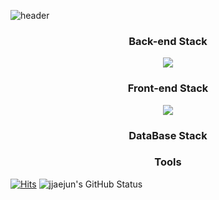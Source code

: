 ![header](https://capsule-render.vercel.app/api?type=soft&color=auto&height=200&section=header&text=Welcome!&fontSize=50&animation=fadeIn)

<h3 align="center"> Back-end Stack </h3>
<div align=center>
	<img src="https://img.shields.io/badge/java-007396?style=for-the-badge&logo=OpenJDK&logoColor=white">
  <br>
</div>

<h3 align="center"> Front-end Stack </h3>
<div align=center>
	<img src="https://img.shields.io/badge/JavaScript-F7DF1E?style=for-the-badge&logo=JavaScript&logoColor=white">
  <br>
</div>
  
<h3 align="center"> DataBase Stack </h3>

<h3 align="center"> Tools </h3>

[![Hits](https://hits.seeyoufarm.com/api/count/incr/badge.svg?url=https%3A%2F%2Fgithub.com%2Fjjaejun%2Fhit-counter&count_bg=%23577fde&title_bg=%23577fde&icon=&icon_color=%23577fde&title=hits&edge_flat=true)](https://hits.seeyoufarm.com)
![jjaejun's GitHub Status](https://github-readme-stats.vercel.app/api?username=jjaejun&show_icons=true)
<br>
<br>
